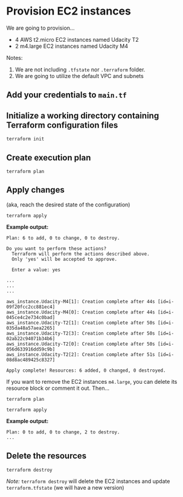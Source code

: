 # Provision EC2 instances

We are going to provision...
* 4 AWS t2.micro EC2 instances named Udacity T2
* 2 m4.large EC2 instances named Udacity M4

Notes:
1. We are not including `.tfstate` nor `.terraform` folder.
1. We are going to utilize the default VPC and subnets

## Add your credentials to `main.tf`

## Initialize a working directory containing Terraform configuration files

```shell
terraform init
```

## Create execution plan

```shell
terraform plan
```
## Apply changes 
(aka, reach the desired state of the configuration)

```shell
terraform apply
```

**Example output:**
```shell
Plan: 6 to add, 0 to change, 0 to destroy.

Do you want to perform these actions?
  Terraform will perform the actions described above.
  Only 'yes' will be accepted to approve.

  Enter a value: yes

...
...
...

aws_instance.Udacity-M4[1]: Creation complete after 44s [id=i-09f20fcc2cc881ec4]
aws_instance.Udacity-M4[0]: Creation complete after 44s [id=i-045ce4c2e734c0bad]
aws_instance.Udacity-T2[1]: Creation complete after 50s [id=i-035da48a57aea2265]
aws_instance.Udacity-T2[3]: Creation complete after 50s [id=i-02ab22c94071b34b6]
aws_instance.Udacity-T2[0]: Creation complete after 50s [id=i-056d633916dd59c9b]
aws_instance.Udacity-T2[2]: Creation complete after 51s [id=i-08d8ac489425c8327]

Apply complete! Resources: 6 added, 0 changed, 0 destroyed.
```

If you want to remove the EC2 instances `m4.large`, you can delete its resource block or comment it out.
Then...
```shell
terraform plan

terraform apply
```

**Example output:**
```
Plan: 0 to add, 0 to change, 2 to destroy.
...
```

## Delete the resources

```shell
terraform destroy
```

*Note:* `terraform destroy` will delete the EC2 instances and update `terraform.tfstate` (we will have a new version)